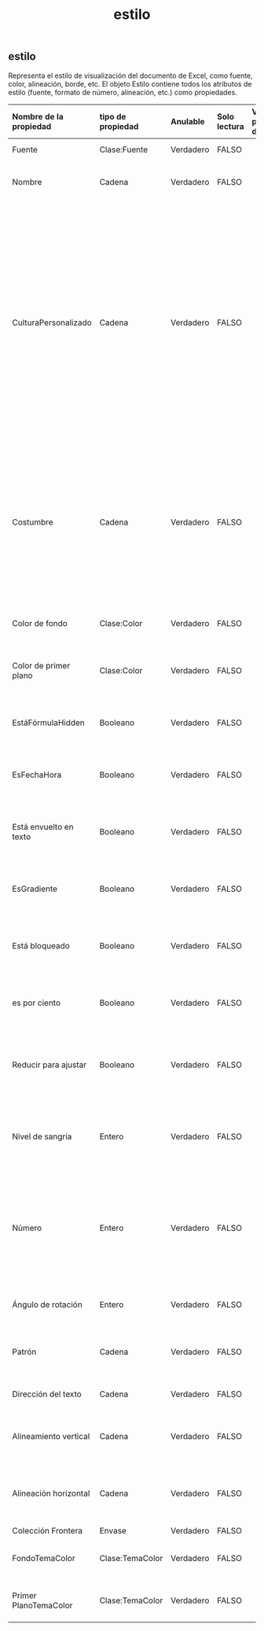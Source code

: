 ﻿---
title: estilo
second_title: Aspose.Cells Cloud Documen
type: docs
url: /es/specification/model/style/
description: "Aspose.Cells Especificación del modelo de nube: Estilo. Maneje sin esfuerzo Excel y otros documentos de hoja de cálculo con funciones como abrir, generar, editar, dividir, fusionar, comparar y convertir."
kwords: Excel, Office, Hoja de cálculo, Cloud REST API, Estilo
weight: 50
---
## **estilo**

 Representa el estilo de visualización del documento de Excel, como fuente, color, alineación, borde, etc. El objeto Estilo contiene todos los atributos de estilo (fuente, formato de número, alineación, etc.) como propiedades.

| Nombre de la propiedad| tipo de propiedad| Anulable| Solo lectura| Valor por defecto| Descripción|
|:- |:- |:- |:- |:- |:- |
| Fuente| Clase:Fuente| Verdadero| FALSO|| Obtiene un objeto.|
| Nombre| Cadena| Verdadero| FALSO|| Obtiene o establece el nombre del estilo.|
| CulturaPersonalizado| Cadena| Verdadero| FALSO|| Obtiene y establece la cadena de patrón dependiente de la referencia cultural para el formato numérico. Si no se ha establecido ningún formato de número para este objeto, se devolverá nulo. Si el formato de número está integrado, se devolverá la cadena de patrón correspondiente al número integrado.|
| Costumbre| Cadena| Verdadero| FALSO|| Representa la cadena de formato de número personalizado de este objeto de estilo. Si el formato de número personalizado no está configurado (por ejemplo, el formato de número está integrado), se devolverá "".|
| Color de fondo| Clase:Color| Verdadero| FALSO|| Obtiene o establece el color de fondo de un estilo.|
| Color de primer plano| Clase:Color| Verdadero| FALSO|| Obtiene o establece el color de primer plano de un estilo.|
| EstáFórmulaHidden| Booleano| Verdadero| FALSO||Representa si la fórmula estará oculta cuando la hoja de cálculo esté protegida.|
| EsFechaHora| Booleano| Verdadero| FALSO|| Indica si el formato de número es un formato de fecha.|
| Está envuelto en texto| Booleano| Verdadero| FALSO|| Obtiene o establece un valor que indica si el texto dentro de una celda está ajustado.|
| EsGradiente| Booleano| Verdadero| FALSO|| Indica si el sombreado de celda es un patrón de degradado.|
| Está bloqueado| Booleano| Verdadero| FALSO|| Obtiene o establece un valor que indica si una celda se puede modificar o no.|
| es por ciento| Booleano| Verdadero| FALSO|| Indica si el formato numérico es un formato de porcentaje.|
| Reducir para ajustar| Booleano| Verdadero| FALSO|| Representa si el texto se reduce automáticamente para ajustarse al ancho de columna disponible.|
| Nivel de sangría| Entero| Verdadero| FALSO|| Representa el nivel de sangría de la celda o rango. Sólo puede ser un número entero de 0 a 250.|
| Número| Entero| Verdadero| FALSO|| Obtiene o establece el formato de visualización de números y fechas. Los patrones de formato son diferentes para diferentes regiones.|
| Ángulo de rotación| Entero| Verdadero| FALSO|| Representa el ángulo de rotación del texto.|
| Patrón| Cadena| Verdadero| FALSO|| Obtiene o establece el tipo de patrón de fondo de la celda.|
| Dirección del texto| Cadena| Verdadero| FALSO|| Representa el orden de lectura del texto.|
| Alineamiento vertical| Cadena| Verdadero| FALSO||Obtiene o establece el tipo de alineación vertical del texto de una celda.|
| Alineación horizontal| Cadena| Verdadero| FALSO|| Obtiene o establece el tipo de alineación horizontal del texto de una celda.|
| Colección Frontera| Envase| Verdadero| FALSO|||
| FondoTemaColor| Clase:TemaColor| Verdadero| FALSO|| Obtiene y establece el color del tema de fondo.|
| Primer PlanoTemaColor| Clase:TemaColor| Verdadero| FALSO|| Obtiene y establece el color del tema de primer plano.|

